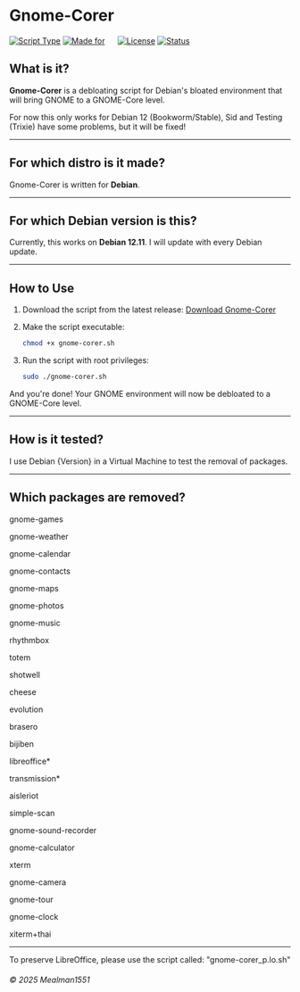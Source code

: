 # Gnome-Corer

[![Script Type](https://img.shields.io/badge/Script%20language-Shell/Bash-green)]()
[![Made for](https://img.shields.io/badge/Made%20for-Debian%2012.11-red)]() <img src='https://www.debian.org/logos/openlogo-nd.svg' width=15>
[![License](https://img.shields.io/badge/License-GNU%20GPL%20v3-blue)]()
[![Status](https://img.shields.io/badge/Development-Active-brightgreen)]()

## What is it?

**Gnome-Corer** is a debloating script for Debian's bloated environment that will bring GNOME to a GNOME-Core level.

For now this only works for Debian 12 (Bookworm/Stable), Sid and Testing (Trixie) have some problems, but it will be fixed!

---

## For which distro is it made?

Gnome-Corer is written for **Debian**.

---

## For which Debian version is this?

Currently, this works on **Debian 12.11**. I will update with every Debian update.

---

## How to Use

1. Download the script from the latest release:
   [Download Gnome-Corer](https://github.com/Mealman1551/Gnome-Corer/releases/download/1.1.0/gnome-corer.sh)

2. Make the script executable:
   ```bash
   chmod +x gnome-corer.sh

3. Run the script with root privileges:
   ```bash
   sudo ./gnome-corer.sh

And you're done! Your GNOME environment will now be debloated to a GNOME-Core level.

---

## How is it tested?

I use Debian {Version} in a Virtual Machine to test the removal of packages.

---

## Which packages are removed?

gnome-games

gnome-weather

gnome-calendar

gnome-contacts

gnome-maps

gnome-photos

gnome-music

rhythmbox

totem

shotwell

cheese

evolution

brasero

bijiben

libreoffice*

transmission*

aisleriot

simple-scan

gnome-sound-recorder

gnome-calculator

xterm

gnome-camera

gnome-tour

gnome-clock

xiterm+thai

 ---

To preserve LibreOffice, please use the script called: "gnome-corer_p.lo.sh"

###### © 2025 Mealman1551
